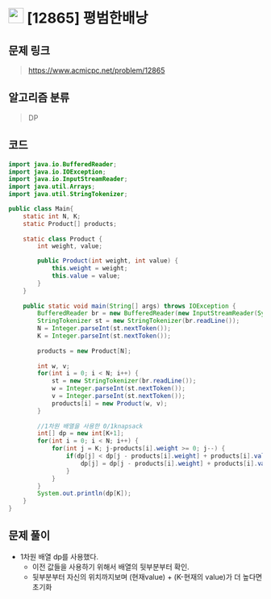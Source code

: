 # <img src="https://d2gd6pc034wcta.cloudfront.net/tier/11.svg" width="30"> [12865] 평범한배낭
## 문제 링크
> https://www.acmicpc.net/problem/12865
## 알고리즘 분류
> DP

## 코드
```java
import java.io.BufferedReader;
import java.io.IOException;
import java.io.InputStreamReader;
import java.util.Arrays;
import java.util.StringTokenizer;

public class Main{
	static int N, K;
	static Product[] products;
	
	static class Product {
		int weight, value;

		public Product(int weight, int value) {
			this.weight = weight;
			this.value = value;
		}
	}
	
	public static void main(String[] args) throws IOException {
		BufferedReader br = new BufferedReader(new InputStreamReader(System.in));
		StringTokenizer st = new StringTokenizer(br.readLine());
		N = Integer.parseInt(st.nextToken());
		K = Integer.parseInt(st.nextToken());
		
		products = new Product[N];
		
		int w, v;
		for(int i = 0; i < N; i++) {
			st = new StringTokenizer(br.readLine());
			w = Integer.parseInt(st.nextToken());
			v = Integer.parseInt(st.nextToken());
			products[i] = new Product(w, v);
		}
		
		//1차원 배열을 사용한 0/1knapsack
		int[] dp = new int[K+1];
		for(int i = 0; i < N; i++) {
			for(int j = K; j-products[i].weight >= 0; j--) {
				if(dp[j] < dp[j - products[i].weight] + products[i].value) {
					dp[j] = dp[j - products[i].weight] + products[i].value;
				}
			}
		}
		System.out.println(dp[K]);
	}
}

```

## 문제 풀이
* 1차원 배열 dp를 사용했다.
	* 이전 값들을 사용하기 위해서 배열의 뒷부분부터 확인.
	* 뒷부분부터 자신의 위치까지보며 (현재value) + (K-현재의 value)가 더 높다면 초기화
